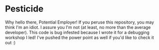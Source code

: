 # Pesticide
Why hello there, Potential Employer! If you peruse this repository, you may think I'm an idiot. 
I assure you I'm not (at least, no more than the average developer). This code is bug infested because I wrote 
it for a debugging workshop I led! I've pushed the power point as well if you'd like to check it out :)
